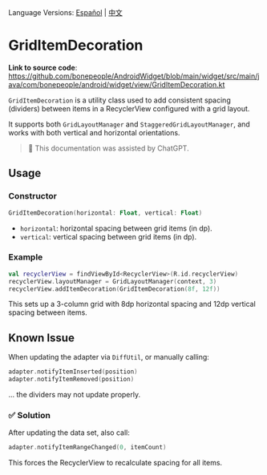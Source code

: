 Language Versions: [Español](./README.es-ES.md) | [中文](./README.zh-CN.md)

# GridItemDecoration

**Link to source code**: https://github.com/bonepeople/AndroidWidget/blob/main/widget/src/main/java/com/bonepeople/android/widget/view/GridItemDecoration.kt

`GridItemDecoration` is a utility class used to add consistent spacing (dividers) between items in a RecyclerView configured with a grid layout.

It supports both `GridLayoutManager` and `StaggeredGridLayoutManager`, and works with both vertical and horizontal orientations.

> 📄 This documentation was assisted by ChatGPT.

## Usage

### Constructor

```kotlin
GridItemDecoration(horizontal: Float, vertical: Float)
```

- `horizontal`: horizontal spacing between grid items (in dp).
- `vertical`: vertical spacing between grid items (in dp).

### Example

```kotlin
val recyclerView = findViewById<RecyclerView>(R.id.recyclerView)
recyclerView.layoutManager = GridLayoutManager(context, 3)
recyclerView.addItemDecoration(GridItemDecoration(8f, 12f))
```

This sets up a 3-column grid with 8dp horizontal spacing and 12dp vertical spacing between items.

## Known Issue

When updating the adapter via `DiffUtil`, or manually calling:

```kotlin
adapter.notifyItemInserted(position)
adapter.notifyItemRemoved(position)
```

... the dividers may not update properly.

### ✅ Solution

After updating the data set, also call:

```kotlin
adapter.notifyItemRangeChanged(0, itemCount)
```

This forces the RecyclerView to recalculate spacing for all items.